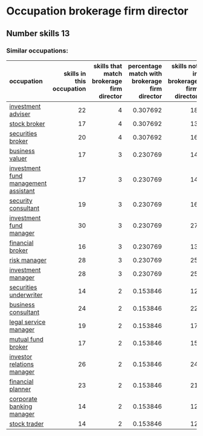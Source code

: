 # Occupation brokerage firm director
## Number skills 13
### Similar occupations:
| occupation                                                                      |   skills in this occupation |   skills that match brokerage firm director |   percentage match with brokerage firm director |   skills not in brokerage firm director |
|:--------------------------------------------------------------------------------|----------------------------:|--------------------------------------------:|------------------------------------------------:|----------------------------------------:|
| [investment adviser](investment_adviser.md)                                     |                          22 |                                           4 |                                        0.307692 |                                      18 |
| [stock broker](stock_broker.md)                                                 |                          17 |                                           4 |                                        0.307692 |                                      13 |
| [securities broker](securities_broker.md)                                       |                          20 |                                           4 |                                        0.307692 |                                      16 |
| [business valuer](business_valuer.md)                                           |                          17 |                                           3 |                                        0.230769 |                                      14 |
| [investment fund management assistant](investment_fund_management_assistant.md) |                          17 |                                           3 |                                        0.230769 |                                      14 |
| [security consultant](security_consultant.md)                                   |                          19 |                                           3 |                                        0.230769 |                                      16 |
| [investment fund manager](investment_fund_manager.md)                           |                          30 |                                           3 |                                        0.230769 |                                      27 |
| [financial broker](financial_broker.md)                                         |                          16 |                                           3 |                                        0.230769 |                                      13 |
| [risk manager](risk_manager.md)                                                 |                          28 |                                           3 |                                        0.230769 |                                      25 |
| [investment manager](investment_manager.md)                                     |                          28 |                                           3 |                                        0.230769 |                                      25 |
| [securities underwriter](securities_underwriter.md)                             |                          14 |                                           2 |                                        0.153846 |                                      12 |
| [business consultant](business_consultant.md)                                   |                          24 |                                           2 |                                        0.153846 |                                      22 |
| [legal service manager](legal_service_manager.md)                               |                          19 |                                           2 |                                        0.153846 |                                      17 |
| [mutual fund broker](mutual_fund_broker.md)                                     |                          17 |                                           2 |                                        0.153846 |                                      15 |
| [investor relations manager](investor_relations_manager.md)                     |                          26 |                                           2 |                                        0.153846 |                                      24 |
| [financial planner](financial_planner.md)                                       |                          23 |                                           2 |                                        0.153846 |                                      21 |
| [corporate banking manager](corporate_banking_manager.md)                       |                          14 |                                           2 |                                        0.153846 |                                      12 |
| [stock trader](stock_trader.md)                                                 |                          14 |                                           2 |                                        0.153846 |                                      12 |
